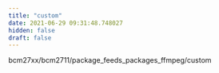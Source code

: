 ```yaml
---
title: "custom"
date: 2021-06-29 09:31:48.748027
hidden: false
draft: false
---
```


bcm27xx/bcm2711/package_feeds_packages_ffmpeg/custom

